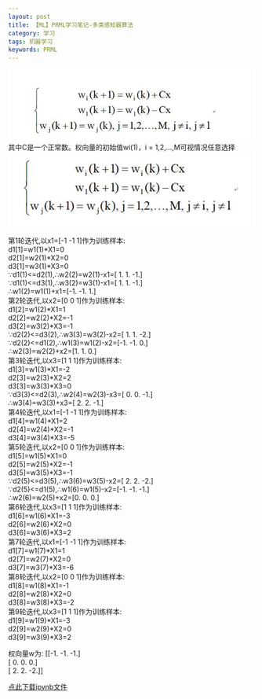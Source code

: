 ```yaml
---
layout: post
title: 【ML】PRML学习笔记-多类感知器算法
category: 学习
tags: 机器学习
keywords: PRML
---
```

![](/assets/img/study/多类感知器_1.jpg)
其中C是一个正常数。权向量的初始值wi(1)，i = 1,2,…,M可视情况任意选择
![](/assets/img/study/prml_1.jpg)

>
第1轮迭代,以x1=[-1 -1  1]作为训练样本:  
d1[1]=w1(1)*X1=0  
d2[1]=w2(1)*X2=0  
d3[1]=w3(1)*X3=0  
∵d1(1)<=d2(1),∴w2(2)=w2(1)-x1=[ 1.  1. -1.]  
∵d1(1)<=d3(1),∴w3(2)=w3(1)-x1=[ 1.  1. -1.]  
             ∴w1(2)=w1(1)+x1=[-1. -1.  1.]  
第2轮迭代,以x2=[0 0 1]作为训练样本:  
d1[2]=w1(2)*X1=1  
d2[2]=w2(2)*X2=-1  
d3[2]=w3(2)*X3=-1  
∵d2(2)<=d3(2),∴w3(3)=w3(2)-x2=[ 1.  1. -2.]  
∵d2(2)<=d1(2),∴w1(3)=w1(2)-x2=[-1. -1.  0.]  
             ∴w2(3)=w2(2)+x2=[1. 1. 0.]  
第3轮迭代,以x3=[1 1 1]作为训练样本:  
d1[3]=w1(3)*X1=-2  
d2[3]=w2(3)*X2=2  
d3[3]=w3(3)*X3=0  
∵d3(3)<=d2(3),∴w2(4)=w2(3)-x3=[ 0.  0. -1.]  
             ∴w3(4)=w3(3)+x3=[ 2.  2. -1.]  
第4轮迭代,以x1=[-1 -1  1]作为训练样本:  
d1[4]=w1(4)*X1=2  
d2[4]=w2(4)*X2=-1  
d3[4]=w3(4)*X3=-5  
第5轮迭代,以x2=[0 0 1]作为训练样本:  
d1[5]=w1(5)*X1=0  
d2[5]=w2(5)*X2=-1  
d3[5]=w3(5)*X3=-1  
∵d2(5)<=d3(5),∴w3(6)=w3(5)-x2=[ 2.  2. -2.]  
∵d2(5)<=d1(5),∴w1(6)=w1(5)-x2=[-1. -1. -1.]  
             ∴w2(6)=w2(5)+x2=[0. 0. 0.]  
第6轮迭代,以x3=[1 1 1]作为训练样本:  
d1[6]=w1(6)*X1=-3  
d2[6]=w2(6)*X2=0  
d3[6]=w3(6)*X3=2  
第7轮迭代,以x1=[-1 -1  1]作为训练样本:  
d1[7]=w1(7)*X1=1  
d2[7]=w2(7)*X2=0  
d3[7]=w3(7)*X3=-6  
第8轮迭代,以x2=[0 0 1]作为训练样本:  
d1[8]=w1(8)*X1=-1  
d2[8]=w2(8)*X2=0  
d3[8]=w3(8)*X3=-2  
第9轮迭代,以x3=[1 1 1]作为训练样本:  
d1[9]=w1(9)*X1=-3  
d2[9]=w2(9)*X2=0  
d3[9]=w3(9)*X3=2  

权向量w为: 
[[-1. -1. -1.]  
 [ 0.  0.  0.]  
 [ 2.  2. -2.]]  
 
[点此下载ipynb文件](/assets)

